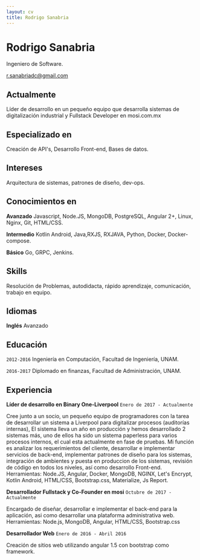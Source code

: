 ```yaml
---
layout: cv
title: Rodrigo Sanabria
---
```

# Rodrigo Sanabria
Ingeniero de Software.

<div id="webaddress">
<a href="r.sanabriadc@gmail.com">r.sanabriadc@gmail.com</a>
</div>


## Actualmente

Líder de desarrollo en un pequeño equipo que desarrolla sistemas de digitalización industrial y Fullstack Developer en mosi.com.mx


## Especializado en

Creación de API's, Desarrollo Front-end, Bases de datos.

## Intereses

Arquitectura de sistemas, patrones de diseño, dev-ops.

## Conocimientos en

  __Avanzado__ Javascript, Node.JS, MongoDB, PostgreSQL, Angular 2+, Linux, Nginx, Git, HTML/CSS.
  
  __Intermedio__  Kotlin Android, Java,RXJS, RXJAVA, Python, Docker, Docker-compose.
  
  __Básico__  Go, GRPC, Jenkins.
  

## Skills
 Resolución de Problemas, autodidacta, rápido aprendizaje, comunicación, trabajo en equipo.
 
## Idiomas
__Inglés__ Avanzado
 
## Educación

`2012-2016`
 Ingeniería en Computación, Facultad de Ingeniería, UNAM.

`2016-2017`
 Diplomado en finanzas, Facultad de Administración, UNAM.


## Experiencia

 __Líder de desarrollo en Binary One-Liverpool__ `Enero de 2017 - Actualmente`
 
 Cree junto a un socio, un pequeño equipo de programadores con la tarea de desarrollar un sistema a Liverpool para digitalizar procesos (auditorías internas), El sistema lleva un año en producción y hemos desarrollado 2 sistemas más, uno de ellos ha sido un sistema paperless para varios procesos internos, el cual esta actualmente en fase de pruebas. Mi función es analizar los requerimientos del cliente, desarrollar e implementar servicios de back-end, implementar patrones de diseño para los sistemas, integración de ambientes y puesta en produccion de los sistemas, revisión de código en todos los niveles, así como desarrollo Front-end.
  Herramientas: Node.JS, Angular, Docker, MongoDB, NGINX, Let's Encrypt, Kotlin Android,  HTML/CSS, Bootstrap.css, Materialize, Js Report.
  
  __Desarrollador Fullstack y Co-Founder en mosi__ `Octubre de 2017 - Actualmente`
  
  Encargado de diseñar, desarrollar e implementar el back-end para la aplicación, asi como desarrollar una plataforma         administrativa web.
  Herramientas: Node.js, MongoDB, Angular, HTML/CSS, Bootstrap.css

 __Desarrollador Web__ `Enero de 2016 - Abril 2016`
 
 Creación de sitios web utilizando angular 1.5 con bootstrap como framework.







